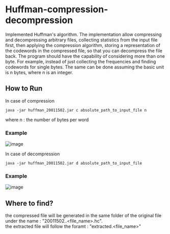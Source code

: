 # Huffman-compression-decompression
Implemented Huffman's algorithm. The implementation allow compressing and decompressing arbitrary files, collecting statistics from the input file first, 
then applying the compression algorithm, storing a representation of the codewords in the compressed file, so that you can decompress the file back. 
The program should have the capability of considering more than one byte. For example, instead of just collecting the frequencies and finding codewords for single bytes. 
The same can be done assuming the basic unit is n bytes, where n is an integer.

## How to Run

In case of compression
```console
java -jar huffman_20011502.jar c absolute_path_to_input_file n 
```
where n : the number of bytes per word

### Example

![image](https://github.com/MohAmin22/Huffman-compression-decompression/assets/71905033/c7ad71ab-7a78-426f-922d-a233b97f48bd)


In case of decompression
```console
java -jar huffman_20011502.jar d absolute_path_to_input_file
```
### Example

![image](https://github.com/MohAmin22/Huffman-compression-decompression/assets/71905033/0b21a3d6-5f5e-4b58-8388-9fa4ee730d24)

## Where to find?
the compressed file will be generated in the same folder of the original file under the name : "20011502.<n>.<file_name>.hc".<br>
the extracted file will follow the foramt : "extracted.<file_name>"
